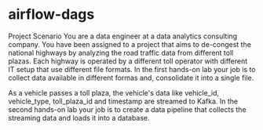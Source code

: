 # airflow-dags

Project Scenario
You are a data engineer at a data analytics consulting company. You have been assigned to a project that aims to de-congest the national highways by analyzing the road traffic data from different toll plazas. Each highway is operated by a different toll operator with different IT setup that use different file formats. In the first hands-on lab your job is to collect data available in different formas and, consolidate it into a single file.

As a vehicle passes a toll plaza, the vehicle's data like vehicle_id, vehicle_type, toll_plaza_id and timestamp are streamed to Kafka. In the second hands-on lab your job is to create a data pipeline that collects the streaming data and loads it into a database.
